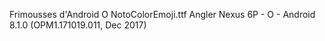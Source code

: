 Frimousses d'Android O NotoColorEmoji.ttf Angler Nexus 6P - O - Android 8.1.0 (OPM1.171019.011, Dec 2017)
